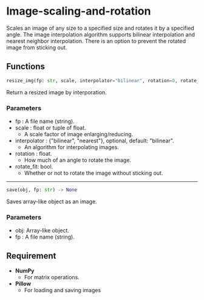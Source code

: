 # Image-scaling-and-rotation
Scales an image of any size to a specified size and rotates it by a specified angle. The image interpolation algorithm supports bilinear interpolation and nearest neighbor interpolation. There is an option to prevent the rotated image from sticking out.

## Functions
```py
resize_img(fp: str, scale, interpolator="bilinear", rotation=0, rotate_fit: bool = True) -> ndarray
```
Return a resized image by interporation.

### Parameters
  - fp : A file name (string).  
  - scale : float or tuple of float.  
      - A scale factor of image enlarging/reducing.  
  - interpolator : {"bilinear", "nearest"}, optional, default: "bilinear".  
      - An algorithm for interpolating images.  
  - rotation : float.  
      - How much of an angle to rotate the image.  
  - rotate_fit: bool.  
      - Whether or not to rotate the image without sticking out.  
    
---

```py
save(obj, fp: str) -> None
```
Saves array-like object as an image.

### Parameters
  - obj: Array-like object.
  - fp : A file name (string).


## Requirement
  - **NumPy**  
    - For matrix operations.
  - **Pillow**
    - For loading and saving images
